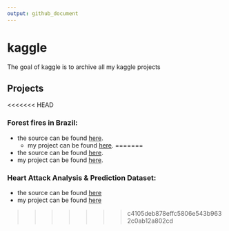 ```yaml
---
output: github_document
---
```


<!-- README.md is generated from README.Rmd. Please edit that file -->



# kaggle

<!-- badges: start -->
<!-- badges: end -->

The goal of kaggle is to archive all my kaggle projects


## Projects


<<<<<<< HEAD
### Forest fires in Brazil:
    
  - the source can be found [here](https://www.kaggle.com/gustavomodelli/forest-fires-in-brazil).
      - my project can be found [here](https://talesgomes27.github.io/kaggle/kaggle/forest-fires-in-brazil/Forest_fires_in_Brazil.html). 
=======
-   the source can be found
    [here](https://www.kaggle.com/gustavomodelli/forest-fires-in-brazil).
-   my project can be found
    [here](https://talesgomes27.github.io/kaggle/kaggle/forest-fires-in-brazil/Forest_fires_in_Brazil.html).

### Heart Attack Analysis & Prediction Dataset:

-   the source can be found
    [here](https://www.kaggle.com/rashikrahmanpritom/heart-attack-analysis-prediction-dataset)
-   my project can be found
    [here](https://talesgomes27.github.io/kaggle/kaggle/heart-attack-analysis/heart_attack_analysis.html)
>>>>>>> c4105deb878effc5806e543b9632c0ab12a802cd
